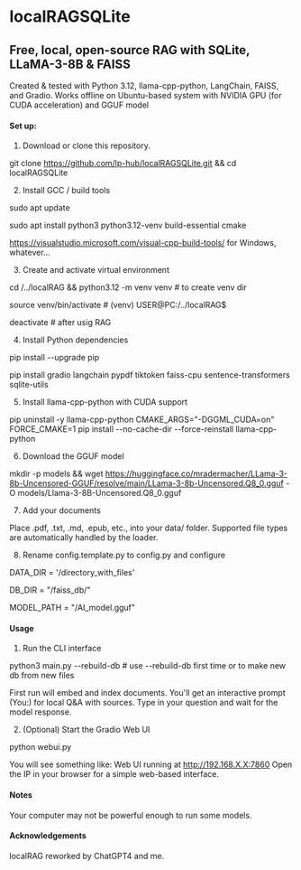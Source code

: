 # localRAGSQLite

## Free, local, open-source RAG with SQLite, LLaMA-3-8B & FAISS

Created & tested with Python 3.12, llama-cpp-python, LangChain, FAISS, and Gradio. Works offline on Ubuntu-based system with NVIDIA GPU (for CUDA acceleration) and GGUF model

#### Set up:

1. Download or clone this repository.

git clone https://github.com/lp-hub/localRAGSQLite.git && cd localRAGSQLite

2. Install GCC / build tools

sudo apt update

sudo apt install python3 python3.12-venv build-essential cmake

https://visualstudio.microsoft.com/visual-cpp-build-tools/ for Windows, whatever...

3. Create and activate virtual environment

cd /../localRAG && python3.12 -m venv venv # to create venv dir

source venv/bin/activate # (venv) USER@PC:/../localRAG$

deactivate # after usig RAG

4. Install Python dependencies

pip install --upgrade pip

pip install gradio langchain pypdf tiktoken faiss-cpu sentence-transformers sqlite-utils

5. Install llama-cpp-python with CUDA support

pip uninstall -y llama-cpp-python
CMAKE_ARGS="-DGGML_CUDA=on" FORCE_CMAKE=1 pip install --no-cache-dir --force-reinstall llama-cpp-python

6. Download the GGUF model

mkdir -p models && wget https://huggingface.co/mradermacher/LLama-3-8b-Uncensored-GGUF/resolve/main/LLama-3-8b-Uncensored.Q8_0.gguf -O models/Llama-3-8B-Uncensored.Q8_0.gguf

7. Add your documents

Place .pdf, .txt, .md, .epub, etc., into your data/ folder.
Supported file types are automatically handled by the loader.

8. Rename config.template.py to config.py and configure

DATA_DIR = '/directory_with_files'

DB_DIR = "/faiss_db/"

MODEL_PATH = "/AI_model.gguf"

#### Usage

1. Run the CLI interface

python3 main.py --rebuild-db # use --rebuild-db first time or to make new db from new files

First run will embed and index documents.
You'll get an interactive prompt (You:) for local Q&A with sources.
Type in your question and wait for the model response.

2. (Optional) Start the Gradio Web UI

python webui.py

You will see something like:
Web UI running at http://192.168.X.X:7860
Open the IP in your browser for a simple web-based interface.

#### Notes

Your computer may not be powerful enough to run some models.

#### Acknowledgements

localRAG reworked by ChatGPT4 and me.
